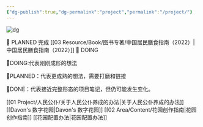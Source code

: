 ```yaml
---
{"dg-publish":true,"dg-permalink":"project","permalink":"/project/"}
---
```



![dg](https://wp.technologyreview.com/wp-content/uploads/2020/08/digital-garden_web.jpg)




🌿 PLANNED
完成 [[03 Resource/Book/图书专著/中国居民膳食指南（2022）\|中国居民膳食指南（2022）]]
🌱 DOING 



🌱DOING:代表刚刚成形的想法

🌿PLANNED：代表更成熟的想法，需要打磨和链接

🌳DONE：代表接近完整形态的项目笔记，但仍可能发生变化。

 
[[01 Project/人民公仆/关于人民公仆养成的办法\|关于人民公仆养成的办法]]
[[Davon's 数字花园\|Davon's 数字花园]]
[[02 Area/Content/花园创作指南\|花园创作指南]]
[[花园配置办法\|花园配置办法]]




